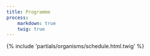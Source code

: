 ```yaml
---
title: Programme
process:
    markdown: true
    twig: true
---
```


{% include 'partials/organisms/schedule.html.twig' %}

